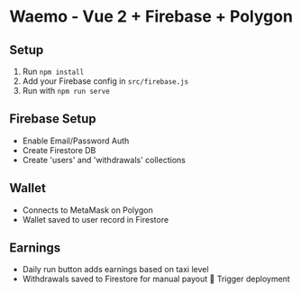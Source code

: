 
# Waemo - Vue 2 + Firebase + Polygon

## Setup

1. Run `npm install`
2. Add your Firebase config in `src/firebase.js`
3. Run with `npm run serve`

## Firebase Setup
- Enable Email/Password Auth
- Create Firestore DB
- Create 'users' and 'withdrawals' collections

## Wallet
- Connects to MetaMask on Polygon
- Wallet saved to user record in Firestore

## Earnings
- Daily run button adds earnings based on taxi level
- Withdrawals saved to Firestore for manual payout
🚀 Trigger deployment
